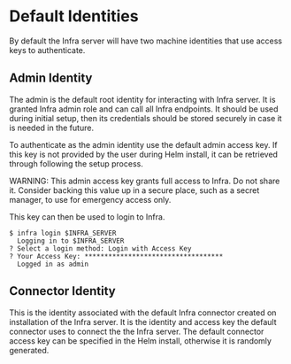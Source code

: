 # Default Identities

By default the Infra server will have two machine identities that use access keys to authenticate.

## Admin Identity
The admin is the default root identity for interacting with Infra server. It is granted Infra admin role and can call all Infra endpoints. It should be used during initial setup, then its credentials should be stored securely in case it is needed in the future.

To authenticate as the admin identity use the default admin access key. If this key is not provided by the user during Helm install, it can be retrieved through following the setup process.

WARNING: This admin access key grants full access to Infra. Do not share it. Consider backing this value up in a secure place, such as a secret manager, to use for emergency access only.

This key can then be used to login to Infra.
```
$ infra login $INFRA_SERVER       
  Logging in to $INFRA_SERVER
? Select a login method: Login with Access Key
? Your Access Key: ***********************************
  Logged in as admin
```

## Connector Identity
This is the identity associated with the default Infra connector created on installation of the Infra server. It is the identity and access key the default connector uses to connect the the Infra server. The default connector access key can be specified in the Helm install, otherwise it is randomly generated.
